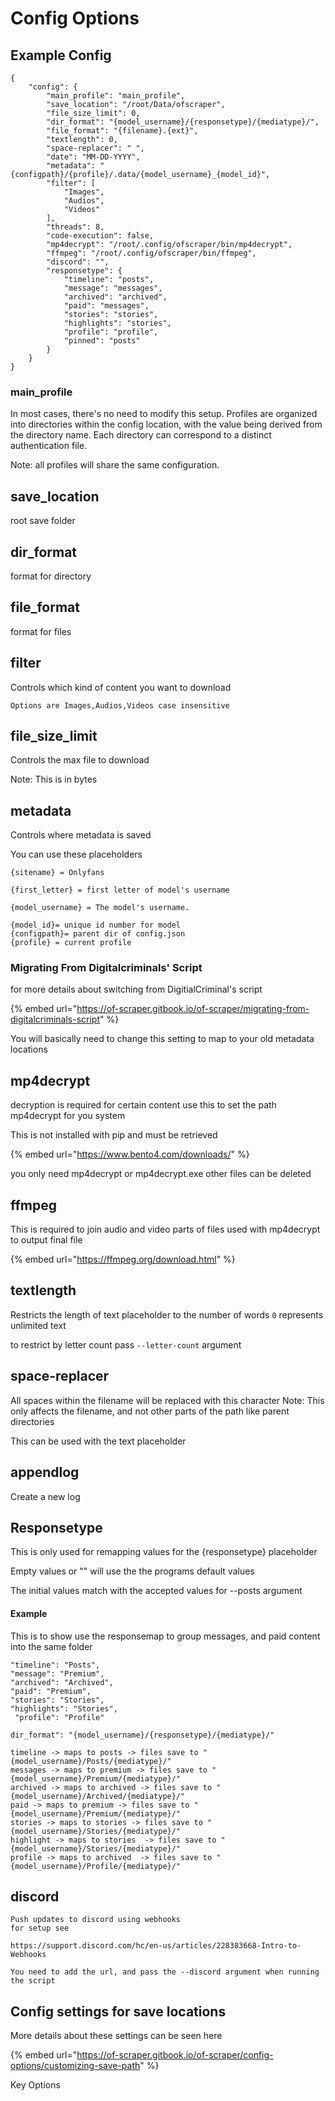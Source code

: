 # Config Options

## Example Config

```
{
    "config": {
        "main_profile": "main_profile",
        "save_location": "/root/Data/ofscraper",
        "file_size_limit": 0,
        "dir_format": "{model_username}/{responsetype}/{mediatype}/",
        "file_format": "{filename}.{ext}",
        "textlength": 0,
        "space-replacer": " ",
        "date": "MM-DD-YYYY",
        "metadata": "{configpath}/{profile}/.data/{model_username}_{model_id}",
        "filter": [
            "Images",
            "Audios",
            "Videos"
        ],
        "threads": 8,
        "code-execution": false,
        "mp4decrypt": "/root/.config/ofscraper/bin/mp4decrypt",
        "ffmpeg": "/root/.config/ofscraper/bin/ffmpeg",
        "discord": "",
        "responsetype": {
            "timeline": "posts",
            "message": "messages",
            "archived": "archived",
            "paid": "messages",
            "stories": "stories",
            "highlights": "stories",
            "profile": "profile",
            "pinned": "posts"
        }
    }
}

```

### main\_profile

In most cases, there's no need to modify this setup. Profiles are organized into directories within the config location, with the value being derived from the directory name. Each directory can correspond to a distinct authentication file.&#x20;

Note: all profiles will share the same configuration.

## save\_location

root save folder

## dir\_format

format for directory

## file\_format

format for files

## filter

Controls which kind of content you want to download

```
Options are Images,Audios,Videos case insensitive
```

## file\_size\_limit

Controls the max file to download

Note: This is in bytes

## metadata

Controls where metadata is saved

You can use these placeholders

```
{sitename} = Onlyfans

{first_letter} = first letter of model's username

{model_username} = The model's username.

{model_id}= unique id number for model
{configpath}= parent dir of config.json
{profile} = current profile 

```

### Migrating From Digitalcriminals' Script

for more details about switching from DigitialCriminal's script

{% embed url="https://of-scraper.gitbook.io/of-scraper/migrating-from-digitalcriminals-script" %}

You will basically need to change this setting to map to your old metadata locations

## mp4decrypt

decryption is required for certain content use this to set the path mp4decrypt for you system

This is not installed with pip and must be retrieved

{% embed url="https://www.bento4.com/downloads/" %}

you only need mp4decrypt or mp4decrypt.exe other files can be deleted

## ffmpeg

This is required to join audio and video parts of files used with mp4decrypt to output final file

{% embed url="https://ffmpeg.org/download.html" %}

## textlength

Restricts the length of text placeholder to the number of words `0` represents unlimited text

to restrict by letter count pass `--letter-count` argument

## space-replacer

All spaces within the filename will be replaced with this character Note: This only affects the filename, and not other parts of the path like parent directories

This can be used with the text placeholder

## appendlog

Create a new log&#x20;

##

## Responsetype

This is only used for remapping values for the {responsetype} placeholder

Empty values or "" will use the the programs default values

The initial values match with the accepted values for --posts argument

#### Example

This is to show use the responsemap to group messages, and paid content into the same folder

```
"timeline": "Posts",
"message": "Premium",
"archived": "Archived",
"paid": "Premium",
"stories": "Stories",
"highlights": "Stories",
 "profile": "Profile"
```

```
dir_format": "{model_username}/{responsetype}/{mediatype}/"
```

```
timeline -> maps to posts -> files save to "{model_username}/Posts/{mediatype}/"
messages -> maps to premium -> files save to "{model_username}/Premium/{mediatype}/"
archived -> maps to archived -> files save to "{model_username}/Archived/{mediatype}/"
paid -> maps to premium -> files save to "{model_username}/Premium/{mediatype}/"
stories -> maps to stories -> files save to "{model_username}/Stories/{mediatype}/"
highlight -> maps to stories  -> files save to "{model_username}/Stories/{mediatype}/"
profile -> maps to archived  -> files save to "{model_username}/Profile/{mediatype}/"
```

## discord

```
Push updates to discord using webhooks
for setup see

https://support.discord.com/hc/en-us/articles/228383668-Intro-to-Webhooks

You need to add the url, and pass the --discord argument when running the script
```



## Config settings for save locations

More details about these settings can be seen here

{% embed url="https://of-scraper.gitbook.io/of-scraper/config-options/customizing-save-path" %}

Key Options
